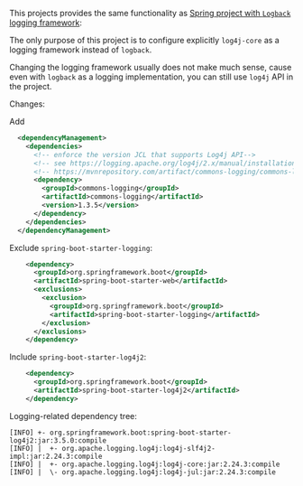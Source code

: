 
This projects provides the same functionality as [Spring project with `Logback` logging framework](../spring_logback/README.md):

The only purpose of this project is to configure explicitly `log4j-core` as a logging framework instead of `logback`.

Changing the logging framework usually does not make much sense,
cause even with `logback` as a logging implementation, you can still use `log4j` API in the project.

Changes:

Add
```xml
  <dependencyManagement>
    <dependencies>
      <!-- enforce the version JCL that supports Log4j API-->
      <!-- see https://logging.apache.org/log4j/2.x/manual/installation.html#impl-core-bridge-jcl-->
      <!-- https://mvnrepository.com/artifact/commons-logging/commons-logging -->
      <dependency>
        <groupId>commons-logging</groupId>
        <artifactId>commons-logging</artifactId>
        <version>1.3.5</version>
      </dependency>
    </dependencies>
  </dependencyManagement>
```
Exclude `spring-boot-starter-logging`:
```xml
    <dependency>
      <groupId>org.springframework.boot</groupId>
      <artifactId>spring-boot-starter-web</artifactId>
      <exclusions>
        <exclusion>
          <groupId>org.springframework.boot</groupId>
          <artifactId>spring-boot-starter-logging</artifactId>
        </exclusion>
      </exclusions>
    </dependency>
```
Include `spring-boot-starter-log4j2`:  
```xml
    <dependency>
      <groupId>org.springframework.boot</groupId>
      <artifactId>spring-boot-starter-log4j2</artifactId>
    </dependency>
```

Logging-related dependency tree:
```text
[INFO] +- org.springframework.boot:spring-boot-starter-log4j2:jar:3.5.0:compile
[INFO] |  +- org.apache.logging.log4j:log4j-slf4j2-impl:jar:2.24.3:compile
[INFO] |  +- org.apache.logging.log4j:log4j-core:jar:2.24.3:compile
[INFO] |  \- org.apache.logging.log4j:log4j-jul:jar:2.24.3:compile

```